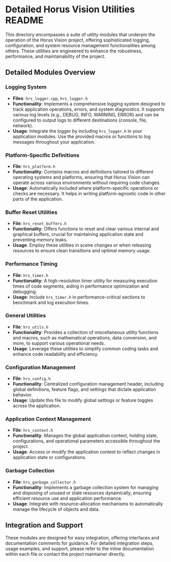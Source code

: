 # Detailed Horus Vision Utilities README

This directory encompasses a suite of utility modules that underpin the operation of the Horus Vision project, offering sophisticated logging, configuration, and system resource management functionalities among others. These utilities are engineered to enhance the robustness, performance, and maintainability of the project.

## Detailed Modules Overview

### Logging System

- **Files**: `hrs_logger.cpp`, `hrs_logger.h`
- **Functionality**: Implements a comprehensive logging system designed to track application operations, errors, and system diagnostics. It supports various log levels (e.g., DEBUG, INFO, WARNING, ERROR) and can be configured to output logs to different destinations (console, file, network).
- **Usage**: Integrate the logger by including `hrs_logger.h` in your application modules. Use the provided macros or functions to log messages throughout your application.

### Platform-Specific Definitions

- **File**: `hrs_platform.h`
- **Functionality**: Contains macros and definitions tailored to different operating systems and platforms, ensuring that Horus Vision can operate across various environments without requiring code changes.
- **Usage**: Automatically included where platform-specific operations or checks are necessary. It helps in writing platform-agnostic code in other parts of the application.

### Buffer Reset Utilities

- **File**: `hrs_reset_buffers.h`
- **Functionality**: Offers functions to reset and clear various internal and graphical buffers, crucial for maintaining application state and preventing memory leaks.
- **Usage**: Employ these utilities in scene changes or when releasing resources to ensure clean transitions and optimal memory usage.

### Performance Timing

- **File**: `hrs_timer.h`
- **Functionality**: A high-resolution timer utility for measuring execution times of code segments, aiding in performance optimization and debugging.
- **Usage**: Include `hrs_timer.h` in performance-critical sections to benchmark and log execution times.

### General Utilities

- **File**: `hrs_utils.h`
- **Functionality**: Provides a collection of miscellaneous utility functions and macros, such as mathematical operations, data conversion, and more, to support various operational needs.
- **Usage**: Leverage these utilities to simplify common coding tasks and enhance code readability and efficiency.

### Configuration Management

- **File**: `hrs_config.h`
- **Functionality**: Centralized configuration management header, including global definitions, feature flags, and settings that dictate application behavior.
- **Usage**: Update this file to modify global settings or feature toggles across the application.

### Application Context Management

- **File**: `hrs_context.h`
- **Functionality**: Manages the global application context, holding state, configurations, and operational parameters accessible throughout the project.
- **Usage**: Access or modify the application context to reflect changes in application state or configurations.

### Garbage Collection

- **File**: `hrs_garbage_collector.h`
- **Functionality**: Implements a garbage collection system for managing and disposing of unused or stale resources dynamically, ensuring efficient resource use and application performance.
- **Usage**: Integrate with resource-allocation mechanisms to automatically manage the lifecycle of objects and data.

## Integration and Support

These modules are designed for easy integration, offering interfaces and documentation comments for guidance. For detailed integration steps, usage examples, and support, please refer to the inline documentation within each file or contact the project maintainer directly.

